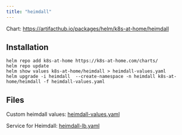 ```yaml
---
title: "heimdall"
---
```

Chart: https://artifacthub.io/packages/helm/k8s-at-home/heimdall

## Installation

```plaintext
helm repo add k8s-at-home https://k8s-at-home.com/charts/
helm repo update
helm show values k8s-at-home/heimdall > heimdall-values.yaml
helm upgrade -i heimdall  --create-namespace -n heimdall k8s-at-home/heimdall -f heimdall-values.yaml
```

## Files

Custom heimdall values: [heimdall-values.yaml](/Kubernetes/heimdall-values.yaml)

Service for Heimdall: [heimdall-lb.yaml](/Kubernetes/heimdall-lb.yaml)
